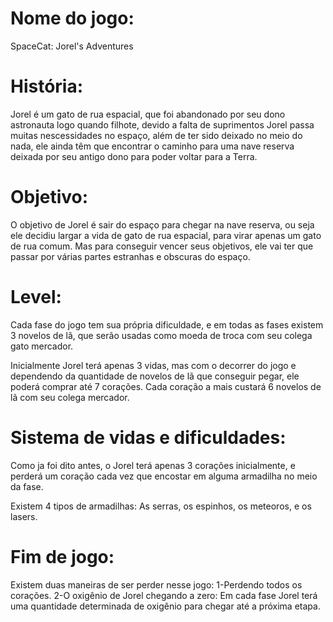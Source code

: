 # Nome do jogo:
SpaceCat: Jorel's Adventures

# História:
Jorel é um gato de rua espacial, que foi abandonado por seu dono astronauta logo quando filhote, devido a falta de suprimentos Jorel passa muitas nescessidades no espaço, além de ter sido deixado no meio do nada, ele ainda têm que encontrar o caminho para uma nave reserva deixada por seu antigo dono para poder voltar para a Terra.

# Objetivo:
O objetivo de Jorel é sair do espaço para chegar na nave reserva, ou seja ele decidiu largar a vida de gato de rua espacial, para virar apenas um gato de rua comum.
Mas para conseguir vencer seus objetivos, ele vai ter que passar por várias partes estranhas e obscuras do espaço.

# Level:
Cada fase do jogo tem sua própria dificuldade, e em todas as fases existem 3 novelos de lã, que serão usadas como moeda de troca com seu colega gato mercador.

Inicialmente Jorel terá apenas 3 vidas, mas com o decorrer do jogo e dependendo da quantidade de novelos de lã que conseguir pegar, ele poderá comprar até 7 corações. Cada coração a mais custará 6 novelos de lã com seu colega mercador.

# Sistema de vidas e dificuldades:
Como ja foi dito antes, o Jorel terá apenas 3 corações inicialmente, e perderá um coração cada vez que encostar em alguma armadilha no meio da fase.

Existem 4 tipos de armadilhas: As serras, os espinhos, os meteoros, e os lasers.

# Fim de jogo:
Existem duas maneiras de ser perder nesse jogo: 
1-Perdendo todos os corações.
2-O oxigênio de Jorel chegando a zero:
    Em cada fase Jorel terá uma quantidade determinada de oxigênio para chegar até a próxima etapa.
